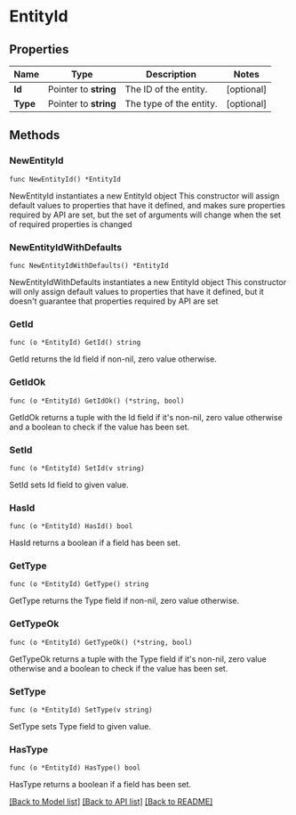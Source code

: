 # EntityId

## Properties

Name | Type | Description | Notes
------------ | ------------- | ------------- | -------------
**Id** | Pointer to **string** | The ID of the entity. | [optional] 
**Type** | Pointer to **string** | The type of the entity. | [optional] 

## Methods

### NewEntityId

`func NewEntityId() *EntityId`

NewEntityId instantiates a new EntityId object
This constructor will assign default values to properties that have it defined,
and makes sure properties required by API are set, but the set of arguments
will change when the set of required properties is changed

### NewEntityIdWithDefaults

`func NewEntityIdWithDefaults() *EntityId`

NewEntityIdWithDefaults instantiates a new EntityId object
This constructor will only assign default values to properties that have it defined,
but it doesn't guarantee that properties required by API are set

### GetId

`func (o *EntityId) GetId() string`

GetId returns the Id field if non-nil, zero value otherwise.

### GetIdOk

`func (o *EntityId) GetIdOk() (*string, bool)`

GetIdOk returns a tuple with the Id field if it's non-nil, zero value otherwise
and a boolean to check if the value has been set.

### SetId

`func (o *EntityId) SetId(v string)`

SetId sets Id field to given value.

### HasId

`func (o *EntityId) HasId() bool`

HasId returns a boolean if a field has been set.

### GetType

`func (o *EntityId) GetType() string`

GetType returns the Type field if non-nil, zero value otherwise.

### GetTypeOk

`func (o *EntityId) GetTypeOk() (*string, bool)`

GetTypeOk returns a tuple with the Type field if it's non-nil, zero value otherwise
and a boolean to check if the value has been set.

### SetType

`func (o *EntityId) SetType(v string)`

SetType sets Type field to given value.

### HasType

`func (o *EntityId) HasType() bool`

HasType returns a boolean if a field has been set.


[[Back to Model list]](../README.md#documentation-for-models) [[Back to API list]](../README.md#documentation-for-api-endpoints) [[Back to README]](../README.md)


